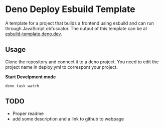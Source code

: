 # Deno Deploy Esbuild Template
A template for a project that builds a frontend using esbuild and can run through JavaScript obfuscator. The output of this template can be at [esbuild-template.deno.dev](https://esbuild-template.deno.dev/).

## Usage
Clone the repository and connect it to a deno project. You need to edit the project name in deploy.yml to correspont your project.

**Start Develpment mode**
```
deno task watch
``` 

## TODO
* Proper readme
* add some description and a link to github to webpage

